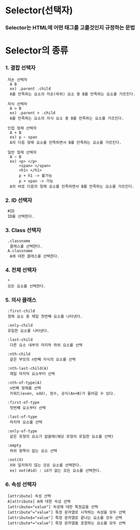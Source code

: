 # Selector(선택자)
### Selector는 HTML에 어떤 태그를 고를것인지 규정하는 문법

# Selector의 종류
### 1. 결합 선택자  
```
 자손 선택자  
  A B  
  ex) .parent .child  
  A를 만족하는 요소의 자손(하위) 요소 중 B를 만족하는 요소를 가르킨다.  
```
```
 자식 선택자
  A > B
  ex) .parent > .child
  A를 만족하는 요소의 자식 요소 중 B를 만족하는 요소를 가르킨다.
```
```
 인접 형제 선택자
  A + B
  ex) p ~ span
  A의 다음 형제 요소를 만족하면서 B를 만족하는 요소를 가르킨다.
```
```
 일반 형제 선택자
  A ~ B
  ex) <p> </p>
      <span> </span>
      <h1> </h1>
      p + h1 -> 불가능
      p + span -> 가능
  A의 바로 다음의 형제 요소를 만족하면서 B를 만족하는 요소를 가르킨다.
```
### 2. ID 선택자
``` 
 #ID
 ID를 선택한다.
```
### 3. Class 선택자
```
 .classname
  클래스를 선택한다.
 A.classname
  A에 대한 클래스를 선택한다.
```
### 4. 전체 선택자
```
 *
 모든 요소를 선택한다.
```
### 5. 의사 클래스
```
 :first-child
 형제 요소 중 제일 첫번째 요소를 나타낸다.
```
```
 :only-child
 유일한 요소를 나타낸다.
```
```
 :last-child
  다른 요소 내부의 마지막 하위 요소를 선택
```
```
 :nth-child
  같은 부모의 n번째 자식의 요소를 선택
```
```
 :nth-last-child(A)
  제일 마지막 요소부터 선택
```
```
 :nth-of-type(A)
  n번째 형제를 선택
  키워드(even, odd), 정수, 공식(An+B)가 들어갈 수 있다.
```
```
 :first-of-type
  첫번째 요소부터 선택
```
```
 :last-of-type
  마지막 요소를 선택
```
```
 :only-of-type
  같은 유형의 요소가 없을때(해당 유형의 유일한 요소를 선택)
```
```
 :empty
  하위 항목이 없는 요소 선택
```
```
 :not(X)
  X와 일치하지 않는 모든 요소를 선택한다.
  ex) not(#id) : id가 없는 모든 요소를 선택한다.
```
### 6. 속성 선택자
```
 [attribute] 속성 선택
 A[attribute] A에 대한 속성 선택
 [attribute="value"] 속성에 대한 특정값을 선택
 [attribute^="value"] 특정 문자열로 시작하는 속성을 모두 선택
 [attribute$="value"] 특정 문자열로 끝나는 요소를 모두 선택
 [attribute*="value"] 특정 문자열을 포함하는 요소를 모두 선택
```

